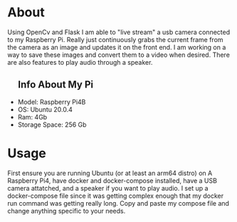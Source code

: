 # About
<p>
  Using OpenCv and Flask I am able to "live stream" a usb camera connected to my Raspberry Pi. Really just continuously grabs the current frame from the camera as an image and updates it on the front end. I am working on a way to save these images and convert them to a video when desired. There are also features to play audio through a speaker. 
</p>


<ul>
  <h2>Info About My Pi</h2>
  <li>Model: Raspberry Pi4B</li>
  <li>OS: Ubuntu 20.0.4</li>
  <li>Ram: 4Gb</l1>
  <li>Storage Space: 256 Gb</li>
</ul>

# Usage
<p>First ensure you are running Ubuntu (or at least an arm64 distro) on A Raspberry Pi4, have docker and docker-compose installed, have a USB camera attatched, and a speaker if you want to play audio. I set up a docker-compose file since it was getting complex enough that my docker run command was getting really long. Copy and paste my compose file and change anything specific to your needs. </p>

